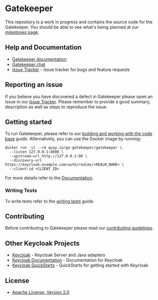# Gatekeeper

This repository is a work in progress and contains the source code for the Gatekeeper. You should be able to see what's being planned at our [milestones page](https://github.com/go-gatekeeper/gatekeeper/milestones).

## Help and Documentation

* [Gatekeeper documentation](docs/user-guide.md)
* [Gatekeeper chat](https://discord.com/invite/zRqVXXTMCv)
* [Issue Tracker](https://github.com/go-gatekeeper/gatekeeper/issues) - Issue tracker for bugs and feature requests

## Reporting an issue

If you believe you have discovered a defect in Gatekeeper please open an issue in our [Issue Tracker](https://github.com/go-gatekeeper/gatekeeper/issues).
Please remember to provide a good summary, description as well as steps to reproduce the issue.

## Getting started

To run Gatekeeper, please refer to our [building and working with the code base](docs/building.md) guide. Alternatively, you can use the Docker image by running:

    docker run -it --rm quay.io/go-gatekeeper/gatekeeper \
      --listen 127.0.0.1:8080 \
      --upstream-url http://127.0.0.1:80 \
      --discovery-url https://keycloak.example.com/auth/realms/<REALM_NAME> \
      --client-id <CLIENT_ID>

For more details refer to the [Documentation](docs/user-guide.md).

### Writing Tests

To write tests refer to the [writing tests](docs/tests-development.md) guide.

## Contributing

Before contributing to Gatekeeper please read our [contributing guidelines](CONTRIBUTING.md).

## Other Keycloak Projects

* [Keycloak](https://github.com/keycloak/keycloak) - Keycloak Server and Java adapters
* [Keycloak Documentation](https://github.com/keycloak/keycloak-documentation) - Documentation for Keycloak
* [Keycloak QuickStarts](https://github.com/keycloak/keycloak-quickstarts) - QuickStarts for getting started with Keycloak

## License

* [Apache License, Version 2.0](https://www.apache.org/licenses/LICENSE-2.0)
